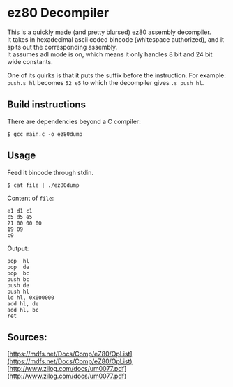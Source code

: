 # ez80 Decompiler

This is a quickly made (and pretty blursed) ez80 assembly decompiler.  
It takes in hexadecimal ascii coded bincode (whitespace authorized), and it spits out the corresponding assembly.  
It assumes adl mode is on, which means it only handles 8 bit and  24 bit wide constants.

One of its quirks is that it puts the suffix before the instruction. 
For example: `push.s hl` becomes `52 e5` to which the decompiler gives `.s push hl`.

## Build instructions

There are dependencies beyond a C compiler:
```
$ gcc main.c -o ez80dump
```

## Usage

Feed it bincode through stdin.

```
$ cat file | ./ez80dump
```

Content of `file`: 
```
e1 d1 c1
c5 d5 e5
21 00 00 00
19 09
c9
```

Output:
```
pop  hl
pop  de
pop  bc
push bc
push de
push hl
ld hl, 0x000000
add hl, de
add hl, bc
ret
```

## Sources:

[https://mdfs.net/Docs/Comp/eZ80/OpList](https://mdfs.net/Docs/Comp/eZ80/OpList)
[http://www.zilog.com/docs/um0077.pdf](http://www.zilog.com/docs/um0077.pdf)
